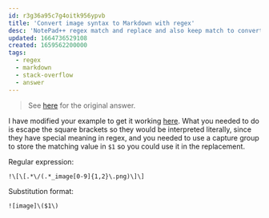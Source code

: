 ```yaml
---
id: r3g36a95c7g4oitk956ypvb
title: 'Convert image syntax to Markdown with regex'
desc: 'NotePad++ regex match and replace and also keep match to convert to different markdown image reference link'
updated: 1664736529108
created: 1659562200000
tags:
  - regex
  - markdown
  - stack-overflow
  - answer
---
```


> See [here](https://stackoverflow.com/a/73225506/6456163) for the original answer.

I have modified your example to get it working [here](https://regex101.com/r/wp0XGj/1). What you needed to do is escape the square brackets so they would be interpreted literally, since they have special meaning in regex, and you needed to use a capture group to store the matching value in `$1` so you could use it in the replacement.

Regular expression:

```regex
!\[\[.*\/(.*_image[0-9]{1,2}\.png)\]\]
```

Substitution format:

```regex
![image]\($1\)
```
